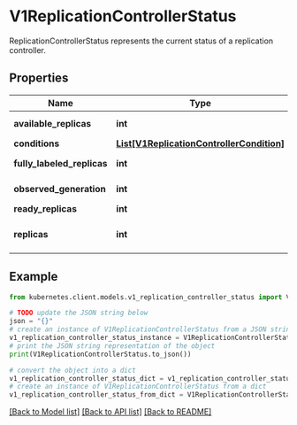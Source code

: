 # V1ReplicationControllerStatus

ReplicationControllerStatus represents the current status of a replication controller.

## Properties

Name | Type | Description | Notes
------------ | ------------- | ------------- | -------------
**available_replicas** | **int** | The number of available replicas (ready for at least minReadySeconds) for this replication controller. | [optional] 
**conditions** | [**List[V1ReplicationControllerCondition]**](V1ReplicationControllerCondition.md) | Represents the latest available observations of a replication controller&#39;s current state. | [optional] 
**fully_labeled_replicas** | **int** | The number of pods that have labels matching the labels of the pod template of the replication controller. | [optional] 
**observed_generation** | **int** | ObservedGeneration reflects the generation of the most recently observed replication controller. | [optional] 
**ready_replicas** | **int** | The number of ready replicas for this replication controller. | [optional] 
**replicas** | **int** | Replicas is the most recently observed number of replicas. More info: https://kubernetes.io/docs/concepts/workloads/controllers/replicationcontroller#what-is-a-replicationcontroller | 

## Example

```python
from kubernetes.client.models.v1_replication_controller_status import V1ReplicationControllerStatus

# TODO update the JSON string below
json = "{}"
# create an instance of V1ReplicationControllerStatus from a JSON string
v1_replication_controller_status_instance = V1ReplicationControllerStatus.from_json(json)
# print the JSON string representation of the object
print(V1ReplicationControllerStatus.to_json())

# convert the object into a dict
v1_replication_controller_status_dict = v1_replication_controller_status_instance.to_dict()
# create an instance of V1ReplicationControllerStatus from a dict
v1_replication_controller_status_from_dict = V1ReplicationControllerStatus.from_dict(v1_replication_controller_status_dict)
```
[[Back to Model list]](../README.md#documentation-for-models) [[Back to API list]](../README.md#documentation-for-api-endpoints) [[Back to README]](../README.md)


